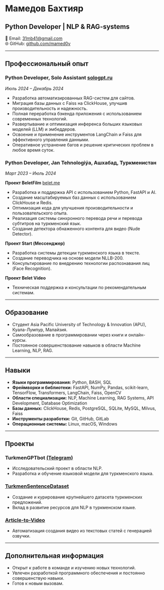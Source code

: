 # Мамедов Бахтияр  
## Python Developer | NLP & RAG-systems  

📧 Email: 31mb41@gmail.com  
🌐 GitHub: [github.com/mamed0v](https://github.com/mamed0v)  

---  

## Профессиональный опыт  

### Python Developer, Solo Assistant [sologpt.ru](https://sologpt.ru/) 
*Июль 2024 – Декабрь 2024*  
- Разработка автоматизированных RAG-систем для сайтов.  
- Миграция базы данных с Faiss на ClickHouse, улучшив производительность и надежность.  
- Полная переработка бэкенда приложения с использованием современных технологий.  
- Развертывание и оптимизация инференса больших языковых моделей (LLM) и эмбеддеров.  
- Освоение и применение инструментов LangChain и Faiss для эффективного управления данными.  
- Оперативное устранение багов и решение критических проблем в любое время суток.  

### Python Developer, Jan Tehnologiýa, Ашхабад, Туркменистан  
*Март 2023 – Июль 2024*  

**Проект BeletFilm** [belet.me](https://belet.me/)  
- Разработка и поддержка API с использованием Python, FastAPI и AI.  
- Создание масштабируемых баз данных с использованием ClickHouse и Redis.  
- Оптимизация кода для улучшения производительности и пользовательского опыта.  
- Реализация системы синхронного перевода речи и перевода субтитров на туркменский язык.  
- Создание детектора обнаженного контента для видео (Nude Detector).  

**Проект Start (Мессенджер)**  
- Разработка системы детекции туркменского языка в тексте.  
- Создание переводчика на основе модели NLLB-200.  
- Консультирование по внедрению технологии распознавания лиц (Face Recognition).  

**Проект Belet Video**  
- Техническая поддержка и консультации по рекомендательным системам.  

---  

## Образование  

- Студент Asia Pacific University of Technology & Innovation (APU), Куала-Лумпур, Малайзия.  
- Самообразование в программировании через книги и онлайн-курсы.  
- Постоянное совершенствование навыков в области Machine Learning, NLP, RAG.  

---  

## Навыки  

- **Языки программирования:** Python, BASH, SQL  
- **Фреймворки и библиотеки:** FastAPI, NumPy, Pandas, scikit-learn, TensorFlow, Transformers, LangChain, Faiss, OpenCV  
- **Области специализации:** NLP, Machine Learning, RAG Systems, API Development, Database Optimization  
- **Базы данных:** ClickHouse, Redis, PostgreSQL, SQLite, MySQL, Milvus, Faiss  
- **Инструменты разработки:** Git, GitHub, GitLab  
- **Операционные системы:** Linux, macOS, Windows  

---  

## Проекты  

### TurkmenGPTbot [(Telegram)](https://t.me/TurkmenGPTbot)  
- Исследовательский проект в области NLP.  
- Разработка и обучение языковой модели для туркменского языка.  

### [TurkmenSentenceDataset](https://github.com/mamed0v/TurkmenSentenceDataset.git)  
- Создание и курирование крупнейшего датасета туркменских предложений.  
- Вклад в развитие ресурсов для NLP в туркменском языке.  

### [Article-to-Video](https://github.com/AlbertBorman11/article-to-video)  
- Автоматизация создания видео из текстовых статей с генерацией озвучки.  

---  

## Дополнительная информация  

- Открыт к работе в команде и изучению новых технологий.  
- Увлечен разработкой программного обеспечения и постоянно совершенствую навыки.  
- Готов к новым вызовам.  

